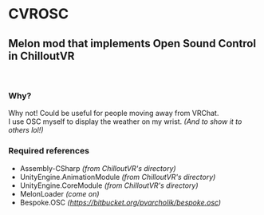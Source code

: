 # CVROSC
## Melon mod that implements Open Sound Control in ChilloutVR

<br />

### Why?
Why not! Could be useful for people moving away from VRChat.
<br />
I use OSC myself to display the weather on my wrist. *(And to show it to others lol!)*

### Required references
- Assembly-CSharp *(from ChilloutVR's directory)*
- UnityEngine.AnimationModule *(from ChilloutVR's directory)*
- UnityEngine.CoreModule *(from ChilloutVR's directory)*
- MelonLoader *(come on)*
- Bespoke.OSC *(https://bitbucket.org/pvarcholik/bespoke.osc)*